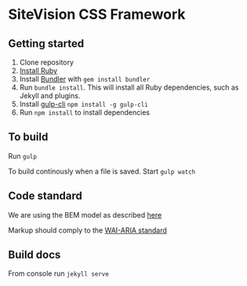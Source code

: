 # SiteVision CSS Framework #

## Getting started ##
1. Clone repository
2. [Install Ruby](https://www.ruby-lang.org/en/documentation/installation/)
3. Install [Bundler](http://bundler.io/) with `gem install bundler`
4. Run `bundle install`. This will install all Ruby dependencies, such as Jekyll and plugins.
5. Install [gulp-cli](http://gulpjs.com/) `npm install -g gulp-cli`
6. Run `npm install` to install dependencies

## To build ##
Run `gulp`

To build continously when a file is saved. Start `gulp watch`

## Code standard ##
We are using the BEM model as described [here](https://css-tricks.com/bem-101/)

Markup should comply to the [WAI-ARIA standard](https://www.w3.org/TR/wai-aria-1.1/)


## Build docs ##
From console run `jekyll serve`
